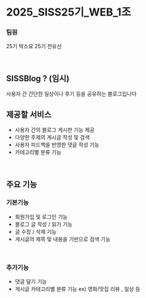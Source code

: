 # 2025_SISS25기_WEB_1조
### 팀원 
25기 박소요
25기 전유선

<br>

## SISSBlog ? (임시)
사용자 간 간단한 일상이나 후기 등을 공유하는 블로그입니다
## 제공할 서비스
- 사용자 간의 블로그 게시판 기능 제공
- 다양한 주제의 게시글 작성 및 검색
- 사용자 피드백을 반영한 댓글 작성 기능
- 카테고리별 분류 기능
<br>

## 주요 기능
### 기본기능 
* 회원가입 및 로그인 기능 
* 블로그 글 작성 / 읽기 기능 
* 글 수정 / 삭제 기능
* 게시글의 제목 및 내용을 기반으로 검색 기능
<br>

### 추가기능
* 댓글 달기 기능 
* 게시글 카테고리별 분류 기능 ex) 영화/맛집 리뷰 , 일상  등
